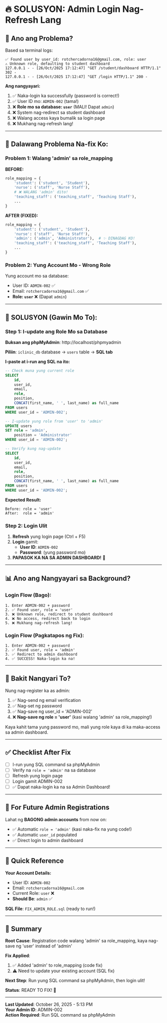 # 🔥 SOLUSYON: Admin Login Nag-Refresh Lang

## 🎯 Ano ang Problema?

Based sa terminal logs:
```
✅ Found user by user_id: rotchercadorna16@gmail.com, role: user
⚠️ Unknown role, defaulting to student dashboard
127.0.0.1 - - [26/Oct/2025 17:12:47] "GET /student/dashboard HTTP/1.1" 302 -
127.0.0.1 - - [26/Oct/2025 17:12:47] "GET /login HTTP/1.1" 200 -
```

**Ang nangyayari:**
1. ✅ Naka-login ka successfully (password is correct!)
2. ✅ User ID mo: `ADMIN-002` (tama!)
3. ❌ **Role mo sa database: `user`** (MALI! Dapat `admin`)
4. ❌ System nag-redirect sa student dashboard
5. ❌ Walang access kaya bumalik sa login page
6. ❌ Mukhang nag-refresh lang!

---

## 🔧 Dalawang Problema Na-fix Ko:

### Problem 1: Walang 'admin' sa role_mapping
**BEFORE:**
```python
role_mapping = {
    'student': ('student', 'Student'),
    'nurse': ('staff', 'Nurse Staff'),
    # ❌ WALANG 'admin' dito!
    'teaching_staff': ('teaching_staff', 'Teaching Staff'),
    ...
}
```

**AFTER (FIXED):**
```python
role_mapping = {
    'student': ('student', 'Student'),
    'nurse': ('staff', 'Nurse Staff'),
    'admin': ('admin', 'Administrator'),  # ✨ DINAGDAG KO!
    'teaching_staff': ('teaching_staff', 'Teaching Staff'),
    ...
}
```

### Problem 2: Yung Account Mo - Wrong Role
Yung account mo sa database:
- User ID: `ADMIN-002` ✅
- Email: `rotchercadorna16@gmail.com` ✅
- **Role: `user`** ❌ (Dapat `admin`)

---

## 🚀 SOLUSYON (Gawin Mo To):

### Step 1: I-update ang Role Mo sa Database

**Buksan ang phpMyAdmin**: http://localhost/phpmyadmin

**Piliin**: `iclinic_db` database → `users` table → **SQL tab**

**I-paste at i-run ang SQL na ito:**

```sql
-- Check muna yung current role
SELECT 
    id,
    user_id,
    email,
    role,
    position,
    CONCAT(first_name, ' ', last_name) as full_name
FROM users 
WHERE user_id = 'ADMIN-002';

-- I-update yung role from 'user' to 'admin'
UPDATE users 
SET role = 'admin',
    position = 'Administrator'
WHERE user_id = 'ADMIN-002';

-- Verify kung nag-update
SELECT 
    id,
    user_id,
    email,
    role,
    position,
    CONCAT(first_name, ' ', last_name) as full_name
FROM users 
WHERE user_id = 'ADMIN-002';
```

**Expected Result:**
```
Before: role = 'user'
After:  role = 'admin'
```

### Step 2: Login Ulit

1. **Refresh** yung login page (Ctrl + F5)
2. **Login** gamit:
   - **User ID**: `ADMIN-002`
   - **Password**: (yung password mo)
3. **PAPASOK KA NA SA ADMIN DASHBOARD!** 🎉

---

## 📊 Ano ang Nangyayari sa Background?

### Login Flow (Bago):
```
1. Enter ADMIN-002 + password
2. ✅ Found user, role = 'user'
3. ❌ Unknown role, redirect to student dashboard
4. ❌ No access, redirect back to login
5. ❌ Mukhang nag-refresh lang!
```

### Login Flow (Pagkatapos ng Fix):
```
1. Enter ADMIN-002 + password
2. ✅ Found user, role = 'admin'
3. ✅ Redirect to admin dashboard
4. ✅ SUCCESS! Naka-login ka na!
```

---

## 🎯 Bakit Nangyari To?

Nung nag-register ka as admin:
1. ✅ Nag-send ng email verification
2. ✅ Nag-set ng password
3. ✅ Nag-save ng user_id = 'ADMIN-002'
4. ❌ **Nag-save ng role = 'user'** (kasi walang 'admin' sa role_mapping!)

Kaya kahit tama yung password mo, mali yung role kaya di ka maka-access sa admin dashboard.

---

## ✅ Checklist After Fix

- [ ] I-run yung SQL command sa phpMyAdmin
- [ ] Verify na `role = 'admin'` na sa database
- [ ] Refresh yung login page
- [ ] Login gamit ADMIN-002
- [ ] ✅ Dapat naka-login ka na sa Admin Dashboard!

---

## 🔄 For Future Admin Registrations

Lahat ng **BAGONG admin accounts** from now on:
- ✅ Automatic `role = 'admin'` (kasi naka-fix na yung code!)
- ✅ Automatic `user_id` populated
- ✅ Direct login to admin dashboard

---

## 📝 Quick Reference

**Your Account Details:**
- User ID: `ADMIN-002`
- Email: `rotchercadorna16@gmail.com`
- Current Role: `user` ❌
- **Should Be**: `admin` ✅

**SQL File**: `FIX_ADMIN_ROLE.sql` (ready to run!)

---

## 🎉 Summary

**Root Cause**: Registration code walang 'admin' sa role_mapping, kaya nag-save ng 'user' instead of 'admin'

**Fix Applied**: 
1. ✅ Added 'admin' to role_mapping (code fix)
2. ⚠️ Need to update your existing account (SQL fix)

**Next Step**: Run yung SQL command sa phpMyAdmin, then login ulit!

**Status**: READY TO FIX! 🚀

---

**Last Updated**: October 26, 2025 - 5:13 PM  
**Your Admin ID**: ADMIN-002  
**Action Required**: Run SQL command sa phpMyAdmin

